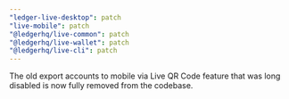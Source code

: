 ```yaml
---
"ledger-live-desktop": patch
"live-mobile": patch
"@ledgerhq/live-common": patch
"@ledgerhq/live-wallet": patch
"@ledgerhq/live-cli": patch
---
```


The old export accounts to mobile via Live QR Code feature that was long disabled is now fully removed from the codebase.
